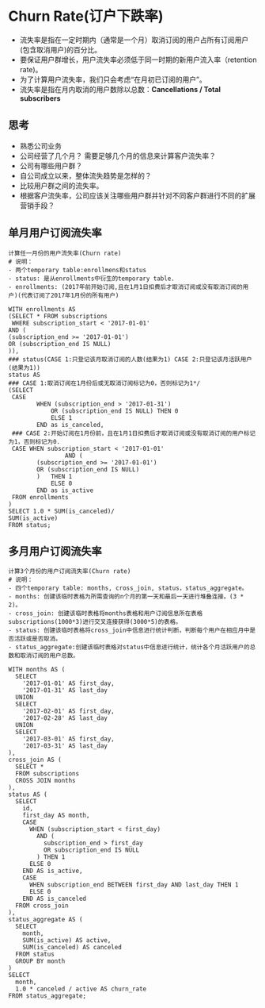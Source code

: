# Churn Rate(订户下跌率)
- 流失率是指在一定时期内（通常是一个月）取消订阅的用户占所有订阅用户(包含取消用户)的百分比。
- 要保证用户群增长，用户流失率必须低于同一时期的新用户流入率（retention rate)。
- 为了计算用户流失率，我们只会考虑“在月初已订阅的用户”。
- 流失率是指在月内取消的用户数除以总数：**Cancellations / Total subscribers**

## 思考
- 熟悉公司业务
- 公司经营了几个月？ 需要足够几个月的信息来计算客户流失率？
- 公司有哪些用户群？
- 自公司成立以来，整体流失趋势是怎样的？
- 比较用户群之间的流失率。
- 根据客户流失率，公司应该关注哪些用户群并针对不同客户群进行不同的扩展营销手段？

## 单月用户订阅流失率
```
计算任一月份的用户流失率(Churn rate)
# 说明：
- 两个temporary table:enrollmens和status
- status: 是从enrollments中衍生的temporary table.
- enrollments: (2017年前开始订阅,且在1月1日扣费后才取消订阅或没有取消订阅的用户)(代表订阅了2017年1月份的所有用户)

WITH enrollments AS
(SELECT * FROM subscriptions
 WHERE subscription_start < '2017-01-01'
AND (
(subscription_end >= '2017-01-01')
OR (subscription_end IS NULL)
)),
### status(CASE 1:只登记该月取消订阅的人数(结果为1) CASE 2:只登记该月活跃用户(结果为1))
status AS
### CASE 1:取消订阅在1月份后或无取消订阅标记为0，否则标记为1*/
(SELECT
 CASE 
 		WHEN (subscription_end > '2017-01-31')
 			OR (subscription_end IS NULL) THEN 0
 			ELSE 1
		END as is_canceled,
 ### CASE 2:开始订阅在1月份前，且在1月1日扣费后才取消订阅或没有取消订阅的用户标记为1，否则标记为0.
 CASE WHEN subscription_start < '2017-01-01'
 				AND (
        (subscription_end >= '2017-01-01')
        OR (subscription_end IS NULL)
        )	THEN 1
 			ELSE 0
		END as is_active
 FROM enrollments
)
SELECT 1.0 * SUM(is_canceled)/
SUM(is_active)
FROM status;
```

## 多月用户订阅流失率
```
计算3个月份的用户订阅流失率(Churn rate)
# 说明：
- 四个temporary table: months, cross_join, status，status_aggregate。
- months: 创建该临时表格为所需查询的n个月的第一天和最后一天进行堆叠连接。(3 * 2)。
- cross_join: 创建该临时表格将months表格和用户订阅信息所在表格subscriptions(1000*3)进行交叉连接获得(3000*5)的表格。
- status: 创建该临时表格将cross_join中信息进行统计判断，判断每个用户在相应月中是否活跃或是否取消。
- status_aggregate:创建该临时表格对status中信息进行统计，统计各个月活跃用户的总数和取消订阅的用户总数。

WITH months AS (
  SELECT 
    '2017-01-01' AS first_day, 
    '2017-01-31' AS last_day 
  UNION 
  SELECT 
    '2017-02-01' AS first_day, 
    '2017-02-28' AS last_day 
  UNION 
  SELECT 
    '2017-03-01' AS first_day, 
    '2017-03-31' AS last_day
), 
cross_join AS (
  SELECT *
  FROM subscriptions
  CROSS JOIN months
), 
status AS (
  SELECT 
    id, 
    first_day AS month, 
    CASE
      WHEN (subscription_start < first_day) 
        AND (
          subscription_end > first_day 
          OR subscription_end IS NULL
        ) THEN 1
      ELSE 0
    END AS is_active, 
    CASE
      WHEN subscription_end BETWEEN first_day AND last_day THEN 1
      ELSE 0
    END AS is_canceled 
  FROM cross_join
), 
status_aggregate AS (
  SELECT 
    month, 
    SUM(is_active) AS active, 
    SUM(is_canceled) AS canceled 
  FROM status 
  GROUP BY month
) 
SELECT
  month, 
  1.0 * canceled / active AS churn_rate 
FROM status_aggregate;
```

